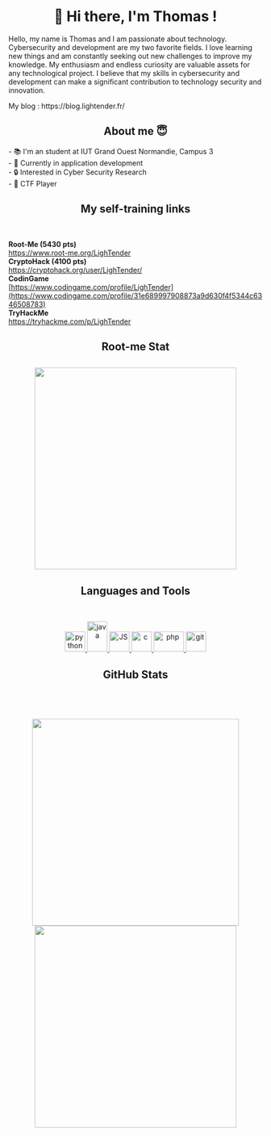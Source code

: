 <p>
    <h1 align="center">👋 Hi there, I'm Thomas !</h1>
</p>

<p>
Hello, my name is Thomas and I am passionate about technology. Cybersecurity and development are my two favorite fields. I love learning new things and am constantly seeking out new challenges to improve my knowledge. My enthusiasm and endless curiosity are valuable assets for any technological project. I believe that my skills in cybersecurity and development can make a significant contribution to technology security and innovation.
</p>

<p>My blog : https://blog.lightender.fr/</p>

<h2 align="center">About me 😇</h2>

<p>
- 📚 I'm an student at IUT Grand Ouest Normandie, Campus 3 <br />
- 📌 Currently in application development <br />
- 🔒 Interested in Cyber Security Research <br />
- 🚩 CTF Player
</p>


<p>
<h2 align="center"> My self-training links</h2>
</p>
<br />


<strong>Root-Me (5430 pts)</strong> <br>
https://www.root-me.org/LighTender
<br>
<strong>CryptoHack (4100 pts)</strong> <br>
https://cryptohack.org/user/LighTender/
<br>
<strong>CodinGame</strong> <br>
[https://www.codingame.com/profile/LighTender](https://www.codingame.com/profile/31e689997908873a9d630f4f5344c6346508783)
<br>
<strong>TryHackMe</strong> <br>
https://tryhackme.com/p/LighTender

<p>
<h2 align="center">Root-me Stat<h2>
<p align="center">
    <a href="https://www.root-me.org/LighTender" target="_blank"> 
        <img src="https://root-me-diff.vercel.app/rm-gh?nickname=LighTender&gstats=show&style=dark" width="400" />
    </a>
</p>

<h2 align="center"> Languages and Tools</h2>
</p>

<br />

<p align="center">
<a href="https://www.python.org/" target="_blank"> 
    <img src="https://upload.wikimedia.org/wikipedia/commons/thumb/c/c3/Python-logo-notext.svg/115px-Python-logo-notext.svg.png" alt="python" width="40" height="40"/> </a>
<a href="https://www.java.com/" target="_blank"> 
    <img src="https://upload.wikimedia.org/wikipedia/fr/thumb/2/2e/Java_Logo.svg/322px-Java_Logo.svg.png?20061227215918" alt="java" width="40" height="60"/> 
</a>
<a href="https://developer.mozilla.org/en-US/docs/Web/JavaScript" target="_blank"> 
    <img src="https://user-images.githubusercontent.com/87587438/221409649-6219a8e7-dcbb-411f-bf66-7e52d7c89551.png" alt="JS" width="40" height="40"/> 
</a>
<a href="https://en.wikipedia.org/wiki/C_(programming_language)" target="_blank"> 
    <img src="https://cdn.worldvectorlogo.com/logos/c-1.svg" alt="c" width="40" height="40"/> 
</a>
<a href="https://www.php.net/" target="_blank"> 
    <img src="https://user-images.githubusercontent.com/87587438/224856711-cc7dae31-e4ad-4136-97af-f0644d13b2cf.png" alt="php" width="60" height="40"/> 
</a>
<a href="https://git-scm.com/" target="_blank"> 
    <img src="https://upload.wikimedia.org/wikipedia/commons/thumb/3/3f/Git_icon.svg/97px-Git_icon.svg.png?20220905010122" alt="git" width="40" height="40"/> 
</a>
</p>



<p>
<h2 align="center">GitHub Stats<h2>
</p>
    
<br />
<p align="center">
<img src="https://github-readme-stats.vercel.app/api?username=LighTend3r&theme=radical&show_icons=true" width="410"/>
<img src="https://github-readme-stats.vercel.app/api/top-langs/?username=LighTend3r&layout=compact&theme=radical" width="400" />
</p>

